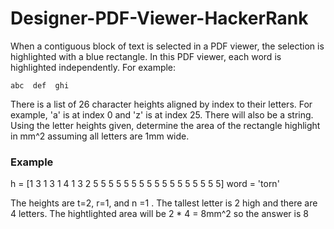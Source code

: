 # Designer-PDF-Viewer-HackerRank

When a contiguous block of text is selected in a PDF viewer, the selection is highlighted with a blue rectangle. In this PDF viewer, each word is highlighted independently. For example:

```
abc  def  ghi

```

There is a list of  26 character heights aligned by index to their letters. For example, 'a' is at index 0 and 'z' is at index 25. There will also be a string. Using the letter heights given, determine the area of the rectangle highlight in mm^2 assuming all letters are 1mm wide.

### Example 

h = [1 3 1 3 1 4 1 3 2 5 5 5 5 5 5 5 5 5 5 5 5 5 5 5 5 5] word = 'torn'

The heights are t=2, r=1, and n =1 . The tallest letter is 2 high and there are 4 letters. The hightlighted area  will be  2 * 4 = 8mm^2 so the answer is 8
